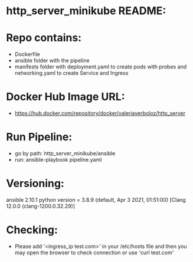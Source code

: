 # http_server_minikube README:

# Repo contains:
- Dockerfile
- ansible folder with the pipeline
- manifests folder with deployment.yaml to create pods with probes and networking.yaml to create Service and Ingress

# Docker Hub Image URL:
- https://hub.docker.com/repository/docker/valeriaverboloz/http_server

# Run Pipeline:
- go by path: http_server_minikube/ansible
- run: ansible-playbook pipeline.yaml

# Versioning:
ansible 2.10.1
python version = 3.8.9 (default, Apr  3 2021, 01:51:00) [Clang 12.0.0 (clang-1200.0.32.29)]

# Checking:
- Please add '<ingress_ip test.com>' in your /etc/hosts file and then you may open the browser to check connection or use 'curl test.com'